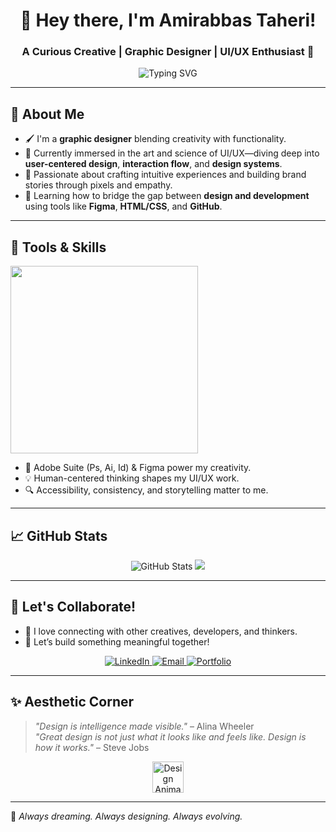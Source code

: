 <h1 align="center">🎨 Hey there, I'm Amirabbas Taheri!</h1>
<h3 align="center">A Curious Creative | Graphic Designer | UI/UX Enthusiast 🚀</h3>

<p align="center">
  <img src="https://readme-typing-svg.demolab.com?font=Fira+Code&pause=1000&center=true&vCenter=true&width=700&lines=Designing+beautiful+things+with+purpose;Obsessed+with+UI%2FUX+and+clean+interfaces;Always+learning%2C+always+growing" alt="Typing SVG" />
</p>


---

## 🌟 About Me

- 🖌️ I'm a **graphic designer** blending creativity with functionality.
- 🧠 Currently immersed in the art and science of UI/UX—diving deep into **user-centered design**, **interaction flow**, and **design systems**.
- 💼 Passionate about crafting intuitive experiences and building brand stories through pixels and empathy.
- 🔧 Learning how to bridge the gap between **design and development** using tools like **Figma**, **HTML/CSS**, and **GitHub**.

---

## 🧰 Tools & Skills

<p align="left">
  <img src="https://skillicons.dev/icons?i=figma,photoshop,illustrator,html,css,python,github" width="300" />
</p>

- 🎨 Adobe Suite (Ps, Ai, Id) & Figma power my creativity.
- 💡 Human-centered thinking shapes my UI/UX work.
- 🔍 Accessibility, consistency, and storytelling matter to me.

---

## 📈 GitHub Stats

<p align="center">
  <img src="https://github-readme-stats.vercel.app/api?username=yourusername&show_icons=true&theme=tokyonight" alt="GitHub Stats" />
  <img src="https://github-readme-streak-stats.herokuapp.com?user=yourusername&theme=tokyonight&hide_border=false" />
</p>

---

## 🚀 Let's Collaborate!

- 💬 I love connecting with other creatives, developers, and thinkers.
- 🤝 Let’s build something meaningful together!

<p align="center">
  <a href="https://www.linkedin.com/in/amirabbastaheri" target="_blank">
    <img src="https://img.shields.io/badge/LinkedIn-blue?style=for-the-badge&logo=linkedin" alt="LinkedIn"/>
  </a>
  <a href="mailto:amirabbas.thri@gmail.com">
    <img src="https://img.shields.io/badge/Email-D14836?style=for-the-badge&logo=gmail&logoColor=white" alt="Email"/>
  </a>
  <a href="https://zil.ink/amirabbastaheri" target="_blank">
    <img src="https://img.shields.io/badge/Portfolio-000000?style=for-the-badge&logo=vercel&logoColor=white" alt="Portfolio"/>
  </a>
</p>

---

## ✨ Aesthetic Corner

> _"Design is intelligence made visible."_ – Alina Wheeler  
> _"Great design is not just what it looks like and feels like. Design is how it works."_ – Steve Jobs

<p align="center">
  <img src="https://github.com/user-attachments/assets/0fe84b5e-7c90-414f-9f7c-36ddfb004588" width="50" alt="Design Animation" />
</p>


---

🧠 _Always dreaming. Always designing. Always evolving._



<!---
AmirabbasTaheri/AmirabbasTaheri is a ✨ special ✨ repository because its `README.md` (this file) appears on your GitHub profile.
You can click the Preview link to take a look at your changes.
--->
